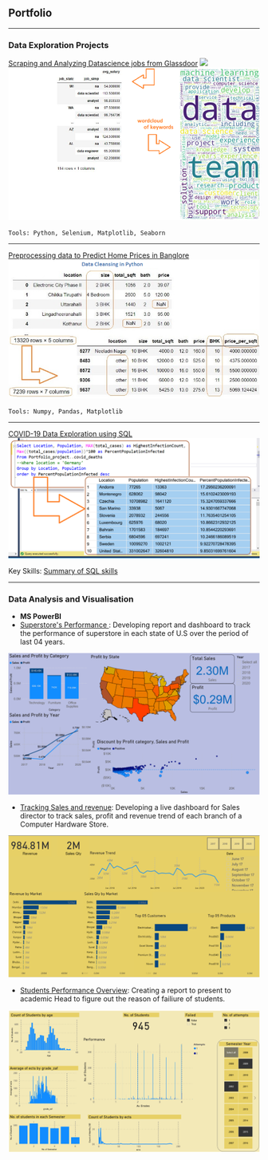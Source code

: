 ## Portfolio

---

### Data Exploration Projects 
[Scraping and Analyzing Datascience jobs from Glassdoor](https://nbviewer.jupyter.org/github/muhammadtoqeerzafar/muhammadtoqeerzafar.github.io/blob/main/Scraping_and_analyzing_glassdoor_data.ipynb)
<img src="images/scraped_data.gif?raw=true"/> <br>
<img src="images/keywords.png?raw=true"/> 

	Tools: Python, Selenium, Matplotlib, Seaborn
---

[Preprocessing data to Predict Home Prices in Banglore](https://github.com/muhammadtoqeerzafar/muhammadtoqeerzafar.github.io/blob/main/Data_Cleaning_Practice_Predicting_Home_Prices_in_Banglore.ipynb)
<img src="images/data_cleansing.png?raw=true"/>

	Tools: Numpy, Pandas, Matplotlib
---

[COVID-19 Data Exploration using SQL](https://github.com/muhammadtoqeerzafar/muhammadtoqeerzafar.github.io/blob/main/COVID-19%20Data%20exploration%20using%20SQL.sql)
<img src="images/SQL_overview.png?raw=true"/>

Key Skills: [Summary of SQL skills](https://github.com/muhammadtoqeerzafar/muhammadtoqeerzafar.github.io/blob/main/SQL_Skills.md)

---

### Data Analysis and Visualisation

	
- __MS PowerBI__
- [Superstore's Performance ](https://github.com/muhammadtoqeerzafar/muhammadtoqeerzafar.github.io/blob/main/MS%20PowerBi/Sales_Insights_SuperStore.pdf): Developing report and dashboard to track the performance of superstore in each state of U.S over the period of last 04 years.
<img src="MS PowerBi/Superstores_performance.png?raw=true"/>

- [Tracking Sales and revenue](https://github.com/muhammadtoqeerzafar/muhammadtoqeerzafar.github.io/blob/main/MS%20PowerBi/Sales%20and%20revenue%20trends.pdf): Developing a live dashboard for Sales director to track sales, profit and revenue trend of each branch of a Computer Hardware Store. 
<img src="MS PowerBi/Revenue_trend.png?raw=true"/>


- [Students Performance Overview](https://github.com/muhammadtoqeerzafar/muhammadtoqeerzafar.github.io/blob/main/MS%20PowerBi/Students_performance_overview.pdf): Creating a report to present to academic Head to figure out the reason of failiure of students.
<img src="MS PowerBi/students_performance.png?raw=true"/>
	
